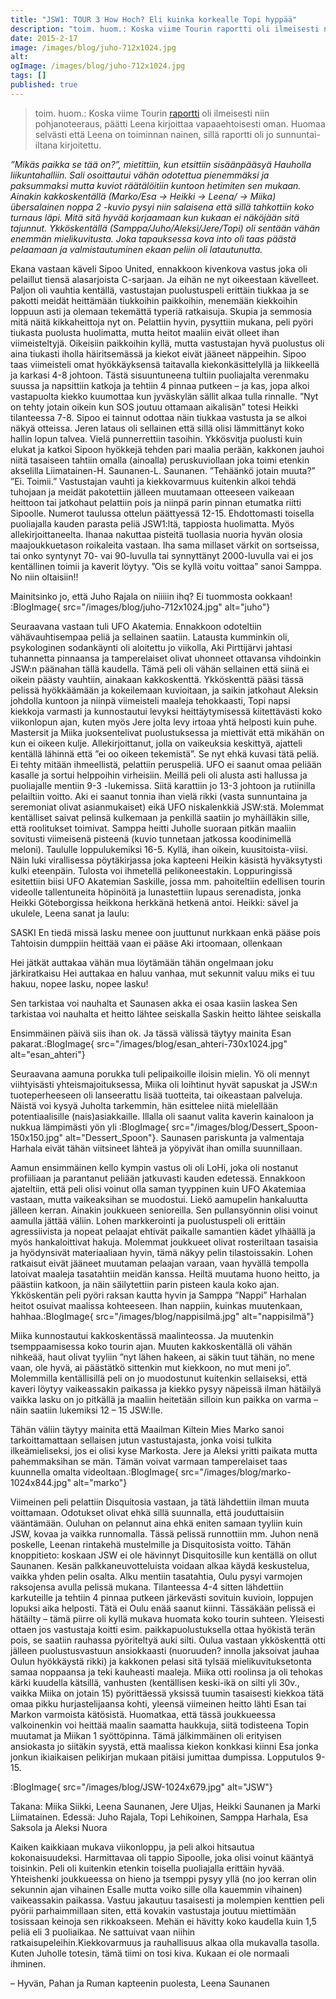 ```yaml
---
title: "JSW1: TOUR 3 How Hoch? Eli kuinka korkealle Topi hyppää"
description: "toim. huom.: Koska viime Tourin raportti oli ilmeisesti niin pohjanoteeraus, päätti Leena kirjoittaa vapaaehtoisesti oman. Huomaa selvästi että Leena on toiminnan nainen, sillä raportti oli jo sunnuntai-iltana kirjoitettu. ”Mikäs paikka se tää on?”, mietittiin, kun etsittiin sisäänpääsyä Hauholla liikuntahalliin. Sali osoittautui vähän odotettua pienemmäksi ja paksummaksi mutta kuviot räätälöitiin kuntoon hetimiten sen mukaan. Ainakin kakkoskentällä"
date: 2015-2-17
image: /images/blog/juho-712x1024.jpg
alt:
ogImage: /images/blog/juho-712x1024.jpg
tags: []
published: true
---
```

> toim. huom.: Koska viime Tourin [raportti](http://jyli.fi/jsw1-talvitour-2/) oli ilmeisesti niin pohjanoteeraus, päätti Leena kirjoittaa vapaaehtoisesti oman. Huomaa selvästi että Leena on toiminnan nainen, sillä raportti oli jo sunnuntai-iltana kirjoitettu.

_”Mikäs paikka se tää on?”, mietittiin, kun etsittiin sisäänpääsyä Hauholla liikuntahalliin. Sali osoittautui vähän odotettua pienemmäksi ja paksummaksi mutta kuviot räätälöitiin kuntoon hetimiten sen mukaan. Ainakin kakkoskentällä (Marko/Esa → Heikki → Leena/ → Miika) übersalainen noppa 2 -kuvio pysyi niin salaisena että sillä tahkottiin koko turnaus läpi. Mitä sitä hyvää korjaamaan kun kukaan ei näköjään sitä tajunnut. Ykköskentällä (Samppa/Juho/Aleksi/Jere/Topi) oli sentään vähän enemmän mielikuvitusta. Joka tapauksessa kova into oli taas päästä pelaamaan ja valmistautuminen ekaan peliin oli latautunutta._

Ekana vastaan käveli Sipoo United, ennakkoon kivenkova vastus joka oli pelaillut tiensä alasarjoista C-sarjaan. Ja eihän ne nyt oikeestaan kävelleet. Paljon oli vauhtia kentällä, vastustajan puolustuspeli erittäin tiukkaa ja se pakotti meidät heittämään tiukkoihin paikkoihin, menemään kiekkoihin loppuun asti ja olemaan tekemättä typeriä ratkaisuja. Skupia ja semmosia mitä näitä kikkaheittoja nyt on. Pelattiin hyvin, pysyttiin mukana, peli pyöri tiukasta puolusta huolimatta, mutta heitot maaliin eivät olleet ihan viimeisteltyjä. Oikeisiin paikkoihin kyllä, mutta vastustajan hyvä puolustus oli aina tiukasti iholla häiritsemässä ja kiekot eivät jääneet näppeihin. Sipoo taas viimeisteli omat hyökkäyksensä taitavalla kiekonkäsittelyllä ja liikkeellä ja karkasi 4-8 johtoon. Tästä sisuuntuneena tultiin puoliajalta verenmaku suussa ja napsittiin katkoja ja tehtiin 4 pinnaa putkeen – ja kas, jopa alkoi vastapuolta kiekko kuumottaa kun jyväskylän sällit alkaa tulla rinnalle. ”Nyt on tehty jotain oikein kun SOS joutuu ottamaan aikalisän” totesi Heikki tilanteessa 7-8. Sipoo ei tainnut odottaa näin tiukkaa vastusta ja se alkoi näkyä otteissa. Jeren lataus oli sellainen että sillä olisi lämmittänyt koko hallin lopun talvea. Vielä punnerrettiin tasoihin. Ykkösvitja puolusti kuin elukat ja katkoi Sipoon hyökkejä tehden pari maalia perään, kakkonen jauhoi niitä tasaiseen tahtiin omalla (ainoalla) peruskuviollaan joka toimi etenkin akselilla Liimatainen-H. Saunanen-L. Saunanen. ”Tehäänkö jotain muuta?” ”Ei. Toimii.” Vastustajan vauhti ja kiekkovarmuus kuitenkin alkoi tehdä tuhojaan ja meidät pakotettiin jälleen muutamaan otteeseen vaikeaan heittoon tai jatkohaut pelattiin pois ja niinpä parin pinnan etumatka riitti Sipoolle. Numerot taulussa ottelun päättyessä 12-15. Ehdottomasti toisella puoliajalla kauden parasta peliä JSW1:ltä, tappiosta huolimatta. Myös allekirjoittaneelta. Ihanaa nakuttaa pisteitä tuollasia nuoria hyvän olosia maajoukkuetason roikaleita vastaan. Iha sama millaset värkit on sortseissa, tai onko syntynyt 70- vai 90-luvulla tai synnyttänyt 2000-luvulla vai ei jos kentällinen toimii ja kaverit löytyy. ”Ois se kyllä voitu voittaa” sanoi Samppa. No niin oltaisiin!!

Mainitsinko jo, että Juho Rajala on niiiiin ihq? Ei tuommosta ookkaan!
:BlogImage{ src="/images/blog/juho-712x1024.jpg" alt="juho"}

Seuraavana vastaan tuli UFO Akatemia. Ennakkoon odoteltiin vähävauhtisempaa peliä ja sellainen saatiin. Latausta kumminkin oli, psykologinen sodankäynti oli aloitettu jo viikolla, Aki Pirttijärvi jahtasi tuhannetta pinnaansa ja tamperelaiset olivat uhonneet ottavansa vihdoinkin JSW:n päänahan tällä kaudella. Tämä peli oli vähän sellainen että siinä ei oikein päästy vauhtiin, ainakaan kakkoskenttä. Ykköskenttä pääsi tässä pelissä hyökkäämään ja kokeilemaan kuvioitaan, ja saikin jatkohaut Aleksin johdolla kuntoon ja niinpä viimeisteli maaleja tehokkaasti, Topi napsi kiekkoja varmasti ja kunnostautui levyksi heittäytymisessä kiitettävästi koko viikonlopun ajan, kuten myös Jere jolta levy irtoaa yhtä helposti kuin puhe. Mastersit ja Miika juoksentelivat puolustuksessa ja miettivät että mikähän on kun ei oikeen kulje. Allekirjoittanut, jolla on vaikeuksia keskittyä, ajatteli kentällä lähinnä että ”ei oo oikeen tekemistä”. Se nyt ehkä kuvasi tätä peliä. Ei tehty mitään ihmeellistä, pelattiin peruspeliä. UFO ei saanut omaa peliään kasalle ja sortui helppoihin virheisiin. Meillä peli oli alusta asti hallussa ja puoliajalle mentiin 9-3 -lukemissa. Siitä karattiin jo 13-3 johtoon ja rutiinilla pelailtiin voitto. Aki ei saanut tonnia ihan vielä rikki (vasta sunnuntaina ja seremoniat olivat asianmukaiset) eikä UFO niskalenkkiä JSW:stä. Molemmat kentälliset saivat pelinsä kulkemaan ja penkillä saatiin jo myhäilläkin sille, että roolitukset toimivat. Samppa heitti Juholle suoraan pitkän maaliin sovitusti viimeisenä pisteenä (kuvio tunnetaan jatkossa koodinimellä meloni). Taululle loppulukemiksi 16-5. Kyllä, ihan oikein, kuusitoista-viisi. Näin luki virallisessa pöytäkirjassa joka kapteeni Heikin käsistä hyväksytysti kulki eteenpäin. Tulosta voi ihmetellä pelikoneestakin. Loppuringissä esitettiin biisi UFO Akatemian Saskille, jossa mm. pahoiteltiin edellisen tourin videolle tallentuneita höpinöitä ja lunastettiin lupaus serenadista, jonka Heikki Göteborgissa heikkona herkkänä hetkenä antoi. Heikki: sävel ja ukulele, Leena sanat ja laulu:

SASKI
En tiedä missä lasku menee
oon juuttunut nurkkaan enkä pääse pois
Tahtoisin dumppiin heittää vaan ei pääse Aki irtoomaan, ollenkaan

Hei jätkät auttakaa vähän
mua löytämään tähän ongelmaan joku järkiratkaisu
Hei auttakaa en haluu
vanhaa, mut sekunnit valuu
miks ei tuu hakuu, nopee lasku, nopee lasku!

Sen tarkistaa voi nauhalta
et Saunasen akka ei osaa kasiin laskea
Sen tarkistaa voi nauhalta
et heitto lähtee seiskalla
Saskin heitto lähtee seiskalla

Ensimmäinen päivä siis ihan ok.
Ja tässä välissä täytyy mainita Esan pakarat.:BlogImage{ src="/images/blog/esan_ahteri-730x1024.jpg" alt="esan_ahteri"}

Seuraavana aamuna porukka tuli pelipaikoille iloisin mielin. Yö oli mennyt viihtyisästi yhteismajoituksessa, Miika oli loihtinut hyvät sapuskat ja JSW:n tuoteperheeseen oli lanseerattu lisää tuotteita, tai oikeastaan palveluja. Näistä voi kysyä Juholta tarkemmin, hän esittelee niitä mielellään potentiaalisille (nais)asiakkaille. Illalla oli saanut valita kaverin kainaloon ja nukkua lämpimästi yön yli :BlogImage{ src="/images/blog/Dessert_Spoon-150x150.jpg" alt="Dessert_Spoon"}. Saunasen pariskunta ja valmentaja Harhala eivät tähän viitsineet lähteä ja yöpyivät ihan omilla suunnillaan.

Aamun ensimmäinen kello kympin vastus oli oli LoHi, joka oli nostanut profiiliaan ja parantanut peliään jatkuvasti kauden edetessä. Ennakkoon ajateltiin, että peli olisi voinut olla saman tyyppinen kuin UFO Akatemiaa vastaan, mutta vaikeaksihan se muodostui. Liekö aamupelin hankaluutta jälleen kerran. Ainakin joukkueen senioreilla. Sen pullansyönnin olisi voinut aamulla jättää väliin. Lohen markkerointi ja puolustuspeli oli erittäin agressiivista ja nopeat pelaajat ehtivät paikalle samantien kädet ylhäällä ja myös hankaloittivat hakuja. Molemmat joukkueet olivat rosteriltaan tasaisia ja hyödynsivät materiaaliaan hyvin, tämä näkyy pelin tilastoissakin. Lohen ratkaisut eivät jääneet muutaman pelaajan varaan, vaan hyvällä tempolla latoivat maaleja tasatahtiin meidän kanssa. Heiltä muutama huono heitto, ja päästiin katkoon, ja näin säilytettiin parin pisteen kaula koko ajan. Ykköskentän peli pyöri raksan kautta hyvin ja Samppa ”Nappi” Harhalan heitot osuivat maalissa kohteeseen. Ihan nappiin, kuinkas muutenkaan, hahhaa.:BlogImage{ src="/images/blog/nappisilmä.jpg" alt="nappisilmä"}

Miika kunnostautui kakkoskentässä maalinteossa. Ja muutenkin tsemppaamisessa koko tourin ajan. Muuten kakkoskentällä oli vähän nihkeää, haut olivat tyyliin ”nyt lähen hakeen, ai säkin tuut tähän, no mene vaan, ole hyvä, ai päästätkö sittenkin mut kiekkoon, no mut meni jo”. Molemmilla kentällisillä peli on jo muodostunut kuitenkin sellaiseksi, että kaveri löytyy vaikeassakin paikassa ja kiekko pysyy näpeissä ilman hätäilyä vaikka lasku on jo pitkällä ja maaliin heitetään silloin kun paikka on varma – näin saatiin lukemiksi 12 – 15 JSW:lle.

Tähän väliin täytyy mainita että Maailman Kiltein Mies Marko sanoi tarkoittamattaan sellaisen jutun vastustajasta, jonka voisi tulkita ilkeämieliseksi, jos ei olisi kyse Markosta. Jere ja Aleksi yritti paikata mutta pahemmaksihan se män. Tämän voivat varmaan tamperelaiset taas kuunnella omalta videoltaan.:BlogImage{ src="/images/blog/marko-1024x844.jpg" alt="marko"}

Viimeinen peli pelattiin Disquitosia vastaan, ja tätä lähdettiin ilman muuta voittamaan. Odotukset olivat ehkä sillä suunnalla, että jouduttaisiin vääntämään. Ouluhan on pelannut aina ehkä eniten samaan tyyliin kuin JSW, kovaa ja vaikka runnomalla. Tässä pelissä runnottiin mm. Juhon nenä poskelle, Leenan rintakehä mustelmille ja Disquitosista voitto. Tähän knoppitieto: koskaan JSW ei ole hävinnyt Disquitosille kun kentällä on ollut Saunanen. Kesän palkkaneuvotteluista voidaan alkaa käydä keskustelua, vaikka yhden pelin osalta. Alku mentiin tasatahtia, Oulu pysyi varmojen raksojensa avulla pelissä mukana. Tilanteessa 4-4 sitten lähdettiin karkuteille ja tehtiin 4 pinnaa putkeen järkevästi sovituin kuvioin, loppujen lopuksi aika helposti. Tätä ei Oulu enää saanut kiinni. Tässäkään pelissä ei hätäilty – tämä piirre oli kyllä mukava huomata koko tourin suhteen. Yleisesti ottaen jos vastustaja koitti esim. paikkapuolustuksella ottaa hyökistä terän pois, se saatiin rauhassa pyöriteltyä auki silti.
Oulua vastaan ykköskenttä otti jälleen puolustusvastuun ansiokkaasti (nuoruuden? innolla jaksoivat jauhaa Oulun hyökkäystä rikki) ja kakkonen pelasi sitä tylsää mielikuvituksetonta samaa noppaansa ja teki kauheasti maaleja. Miika otti roolinsa ja oli tehokas kärki kuudella kätsillä, vanhusten (kentällisen keski-ikä on silti yli 30v., vaikka Miika on jotain 15) pyörittäessä yksissä tuumin tasaisesti kiekkoa tätä omaa pikku hurjastelijaansa kohti, yleensä viimeinen heitto lähti Esan tai Markon varmoista kätösistä. Huomatkaa, että tässä joukkueessa valkoinenkin voi heittää maalin saamatta haukkuja, siitä todisteena Topin muutamat ja Miikan 1 syöttöpinna. Tämä jälkimmäinen oli erityisen ansiokasta jo siitäkin syystä, että maalissa kiekon konkkasi kiinni Esa jonka jonkun ikiaikaisen pelikirjan mukaan pitäisi jumittaa dumpissa.
Lopputulos 9-15.

:BlogImage{ src="/images/blog/JSW-1024x679.jpg" alt="JSW"}

Takana: Miika Siikki, Leena Saunanen, Jere Uljas, Heikki Saunanen ja Marki Liimatainen. Edessä: Juho Rajala, Topi Lehikoinen, Samppa Harhala, Esa Saksola ja Aleksi Nuora

Kaiken kaikkiaan mukava viikonloppu, ja peli alkoi hitsautua kokonaisuudeksi. Harmittavaa oli tappio Sipoolle, joka olisi voinut kääntyä toisinkin. Peli oli kuitenkin etenkin toisella puoliajalla erittäin hyvää. Yhteishenki joukkueessa on hieno ja tsemppi pysyy yllä (no joo kerran olin sekunnin ajan vihainen Esalle mutta voiko sille olla kauemmin vihainen) vaikeassakin paikassa. Vastuu jakautuu tasaisesti ja molempien kenttien peli pyörii parhaimmillaan siten, että kovakin vastustaja joutuu miettimään tosissaan keinoja sen rikkoakseen. Mehän ei hävitty koko kaudella kuin 1,5 peliä eli 3 puoliaikaa. Ne sattuivat vaan niihin ratkaisupeleihin.Kiekkovarmuus ja rauhallisuus alkaa olla mukavalla tasolla. Kuten Juholle totesin, tämä tiimi on tosi kiva. Kukaan ei ole normaali ihminen.

– Hyvän, Pahan ja Ruman kapteenin puolesta, Leena Saunanen
